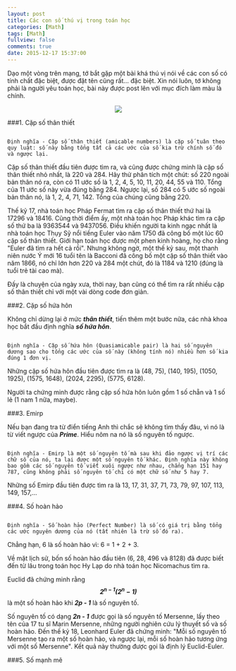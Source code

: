 ```yaml
---
layout: post
title: Các con số thú vị trong toán học
categories: [Math]
tags: [Math]
fullview: false
comments: true
date: 2015-12-17 15:37:00
---
```


Dạo một vòng trên mạng, tớ bắt gặp một bài khá thú vị nói về các con số có tính chất đặc biệt, được đặt tên cũng rất... đặc biệt. Xin nói luôn, tớ không phải là người yêu toán học, bài này được post lên với mục đích làm màu là chính.

<div align="center"><img src="https://cloud.githubusercontent.com/assets/5568988/11865676/247687b0-a4d8-11e5-994e-408c3baed778.PNG"></div>

###1. Cặp số thân thiết

```

Định nghĩa - Cặp số thân thiết (amicable numbers) là cặp số tuân theo quy luật: số này bằng tổng tất cả các ước của số kia trừ chính số đó và ngược lại.

```

Cặp số thân thiết đầu tiên được tìm ra, và cũng được chứng minh là cặp số thân thiết nhỏ nhất, là 220 và 284. Hãy thử phân tích một chút: số 220 ngoài bản thân nó ra, còn có 11 ước số là 1, 2, 4, 5, 10, 11, 20, 44, 55 và 110. Tổng của 11 ước số này vừa đúng bằng 284. Ngược lại, số 284 có 5 ước số ngoài bản thân nó, là 1, 2, 4, 71, 142. Tổng của chúng cũng bằng 220.

Thế kỷ 17, nhà toán học Pháp Fermat tìm ra cặp số thân thiết thứ hai là 17296 và 18416. Cũng thời điểm ấy, một nhà toán học Pháp khác tìm ra cặp số thứ ba là 9363544 và 9437056. Điều khiến người ta kinh ngạc nhất là nhà toán học Thụy Sỹ nổi tiếng Euler vào năm 1750 đã công bố một lúc 60 cặp số thân thiết. Giới hạn toán học được một phen kinh hoàng, họ cho rằng  "Euler đã tìm ra hết cả rồi". Nhưng không ngờ, một thế kỷ sau, một thanh niên nước Ý mới 16 tuổi tên là Bacconi đã công bố một cặp số thân thiết vào năm 1866, nó chỉ lớn hơn 220 và 284 một chút, đó là 1184 và 1210 (đúng là tuổi trẻ tài cao mà).

Đấy là chuyện của ngày xưa, thời nay, bạn cũng có thể tìm ra rất nhiều cặp số thân thiết chỉ với một vài dòng code đơn giản.

###2. Cặp số hứa hôn

Không chỉ dừng lại ở mức ***thân thiết***, tiến thêm một bước nữa, các nhà khoa học bắt đầu định nghĩa ***số hứa hôn***.

```

Định nghĩa - Cặp số hứa hôn (Quasiamicable pair) là hai số nguyên dương sao cho tổng các ước của số này (không tính nó) nhiều hơn số kia đúng 1 đơn vị.

```

Những cặp số hứa hôn đầu tiên được tìm ra là (48, 75), (140, 195), (1050, 1925), (1575, 1648), (2024, 2295), (5775, 6128).

Người ta chứng minh được rằng cặp số hứa hôn luôn gồm 1 số chẵn và 1 số lẻ (1 nam 1 nữa, maybe).

###3. Emirp

Nếu bạn đang tra từ điển tiếng Anh thì chắc sẽ không tìm thấy đâu, vì nó là từ viết ngược của ***Prime***. Hiểu nôm na nó là số nguyên tố ngược.

```

Định nghĩa - Emirp là một số nguyên tố mà sau khi đảo ngược vị trí các chữ số của nó, ta lại được một số nguyên tố khác. Định nghĩa này không bao gồm các số nguyên tố viết xuôi ngược như nhau, chẳng hạn 151 hay 787, cũng không phải số nguyên tố chỉ có một chữ số như 5 hay 7.

```

Những số Emirp đầu tiên được tìm ra là 13, 17, 31, 37, 71, 73, 79, 97, 107, 113, 149, 157,...

###4. Số hoàn hảo

```

Định nghĩa - Số hoàn hảo (Perfect Number) là số có giá trị bằng tổng các ước nguyên dương của nó (tất nhiên là trừ số đó ra).

```

Chẳng hạn, 6 là số hoàn hảo vì: 6 = 1 + 2 + 3.

Về mặt lịch sử, bốn số hoàn hảo đầu tiên (6, 28, 496 và 8128) đã được biết đến từ lâu trong toán học Hy Lạp do nhà toán học Nicomachus tìm ra.

Euclid đã chứng minh rằng ***$$2^{n-1}(2^n - 1)$$*** là một số hoàn hảo khi ***2p - 1*** là số nguyên tố.

Số nguyên tố có dạng ***2n - 1*** được gọi là số nguyên tố Mersenne, lấy theo tên của 17 tu sĩ Marin Mersenne, những người nghiên cứu lý thuyết số và số hoàn hảo. Đến thế kỷ 18, Leonhard Euler đã chứng minh: "Mỗi số nguyên tố Mersenne tạo ra một số hoàn hảo, và ngược lại, mỗi số hoàn hảo tương ứng với một số Mersenne". Kết quả này thường được gọi là định lý Euclid-Euler.

###5. Số mạnh mẽ




